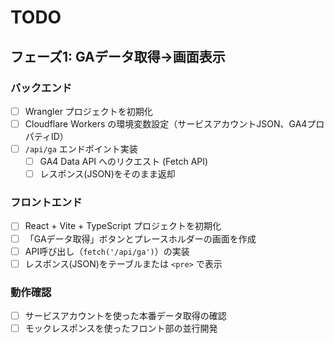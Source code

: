  # TODO

 ## フェーズ1: GAデータ取得→画面表示

 ### バックエンド
 - [ ] Wrangler プロジェクトを初期化
 - [ ] Cloudflare Workers の環境変数設定（サービスアカウントJSON、GA4プロパティID）
 - [ ] `/api/ga` エンドポイント実装
   - [ ] GA4 Data API へのリクエスト (Fetch API)
   - [ ] レスポンス(JSON)をそのまま返却

 ### フロントエンド
 - [ ] React + Vite + TypeScript プロジェクトを初期化
 - [ ] 「GAデータ取得」ボタンとプレースホルダーの画面を作成
 - [ ] API呼び出し（`fetch('/api/ga')`）の実装
 - [ ] レスポンス(JSON)をテーブルまたは `<pre>` で表示

 ### 動作確認
 - [ ] サービスアカウントを使った本番データ取得の確認
 - [ ] モックレスポンスを使ったフロント部の並行開発